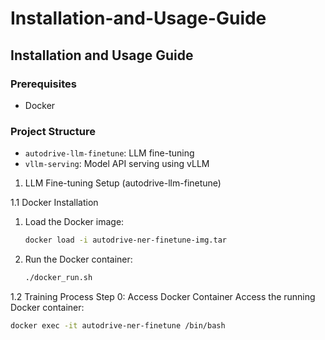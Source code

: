 # Installation-and-Usage-Guide
## Installation and Usage Guide

### Prerequisites
- Docker

### Project Structure
- `autodrive-llm-finetune`: LLM fine-tuning
- `vllm-serving`: Model API serving using vLLM

1. LLM Fine-tuning Setup (autodrive-llm-finetune)

1.1 Docker Installation
1. Load the Docker image:
   ```bash
   docker load -i autodrive-ner-finetune-img.tar

2. Run the Docker container:
   ```bash
   ./docker_run.sh

1.2 Training Process
Step 0: Access Docker Container
Access the running Docker container:
```bash
docker exec -it autodrive-ner-finetune /bin/bash
